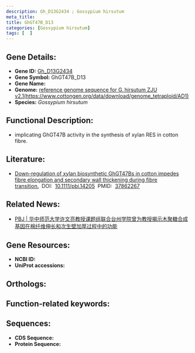 ```yaml
---
description: Gh_D13G2434 ; Gossypium hirsutum
meta_title:
title: GhGT47B_D13
categories: [Gossypium hirsutum]
tags: [  ]
---
```


## Gene Details:
- **Gene ID:**	[Gh_D13G2434]()
- **Gene Symbol:** GhGT47B_D13
- **Gene Name:** 
- **Genome:** [reference genome sequence for G. hirsutum ZJU v2.1(https://www.cottongen.org/data/download/genome_tetraploid/AD1)]()
- **Species:** *Gossypium hirsutum*

## Functional Description:
   -  implicating GhGT47B activity in the synthesis of xylan RES in cotton fibre.

## Literature:
   - [Down-regulation of xylan biosynthetic GhGT47Bs in cotton impedes fibre elongation and secondary wall thickening during fibre transition.]( https://onlinelibrary.wiley.com/doi/10.1111/pbi.14205)&nbsp;&nbsp;DOI:&nbsp;&nbsp;[10.1111/pbi.14205](https://onlinelibrary.wiley.com/doi/10.1111/pbi.14205)&nbsp;&nbsp;PMID:&nbsp;&nbsp;[37862267](https://pubmed.ncbi.nlm.nih.gov/37862267/)

## Related News:
   - [PBJ | 华中师范大学许文亮教授课题组联合台州学院曾为教授揭示木聚糖合成基因在棉纤维伸长和次生壁加厚过程中的功能](https://mp.weixin.qq.com/s?__biz=Mzg3MDEwNDEyMg==&mid=2247558269&idx=1&sn=5b32f00e7b12143e0ea4fc3afae1ce85&chksm=ce914928f9e6c03e64523e22df5349d2a2f78e10335c689398b59912ba480431bc9ece93be1f&scene=27#wechat_redirect)

## Gene Resources:
- **NCBI ID:** [](https://www.ncbi.nlm.nih.gov/gene/?term=)
- **UniProt accessions:** [](https://www.uniprot.org/uniprotkb//entry)

## Orthologs:


## Function-related keywords:


## Sequences:
- **CDS Sequence:**
- **Protein Sequence:**
